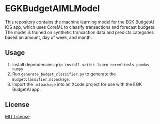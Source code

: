 # EGKBudgetAIMLModel

This repository contains the machine learning model for the EGK BudgetAI iOS app, which uses CoreML to classify transactions and forecast budgets. The model is trained on synthetic transaction data and predicts categories based on amount, day of week, and month.

## Usage
1. Install dependencies: `pip install scikit-learn coremltools pandas numpy`
2. Run `generate_budget_classifier.py` to generate the `BudgetClassifier.mlpackage`.
3. Import the `.mlpackage` into an Xcode project for use with the EGK BudgetAI app.

## License
[MIT License](LICENSE)
